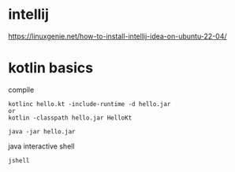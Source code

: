 # intellij 
https://linuxgenie.net/how-to-install-intellij-idea-on-ubuntu-22-04/


# kotlin basics

compile

```
kotlinc hello.kt -include-runtime -d hello.jar
or
kotlin -classpath hello.jar HelloKt
```

```
java -jar hello.jar
```

java interactive shell 
```
jshell
```

